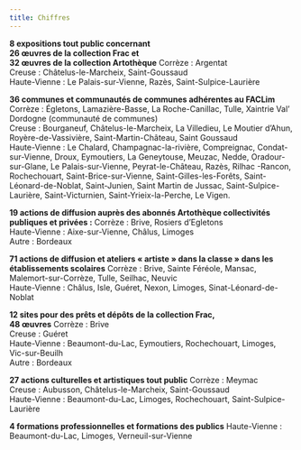 ```yaml
---
title: Chiffres
---
```


**<span>8</span> expositions tout public concernant <br><span>26</span> œuvres de la collection Frac et <br><span>32</span> œuvres de la collection Artothèque**
Corrèze : Argentat <br>
Creuse : Châtelus-le-Marcheix, Saint-Goussaud<br>
Haute-Vienne : Le Palais-sur-Vienne, Razès, Saint-Sulpice-Laurière<br>

**<span>36</span> communes et communautés de communes adhérentes au FACLim**
Corrèze : Égletons, Lamazière-Basse, La Roche-Canillac, Tulle, Xaintrie Val’ Dordogne (communauté de communes) <br>
Creuse : Bourganeuf, Châtelus-le-Marcheix, La Villedieu, Le Moutier d’Ahun, Royère-de-Vassivière, Saint-Martin-Château, Saint Goussaud <br>
Haute-Vienne : Le Chalard, Champagnac-la-rivière, Compreignac, Condat-sur-Vienne, Droux, Eymoutiers, La Geneytouse, Meuzac, Nedde, Oradour-sur-Glane, Le Palais-sur-Vienne, Peyrat-le-Château, Razès, Rilhac -Rancon, Rochechouart, Saint-Brice-sur-Vienne, Saint-Gilles-les-Forêts, Saint-Léonard-de-Noblat, Saint-Junien, Saint Martin de Jussac, Saint-Sulpice-Laurière, Saint-Victurnien, Saint-Yrieix-la-Perche, Le Vigen.

**<span>19</span> actions de diffusion auprès des abonnés Artothèque collectivités publiques et privées :**
Corrèze : Brive, Rosiers d’Egletons <br>
Haute-Vienne : Aixe-sur-Vienne, Châlus, Limoges<br>
Autre : Bordeaux

**<span>71</span> actions de diffusion et ateliers « artiste » dans la classe » dans les établissements scolaires**
Corrèze : Brive, Sainte Féréole, Mansac, Malemort-sur-Corrèze, Tulle, Seilhac, Neuvic <br>
Haute-Vienne : Châlus, Isle, Guéret, Nexon, Limoges, Sinat-Léonard-de-Noblat

**<span>12</span> sites pour des prêts et dépôts de la collection Frac, <br><span>48</span> œuvres**
Corrèze : Brive<br>
Creuse : Guéret<br>
Haute-Vienne : Beaumont-du-Lac, Eymoutiers, Rochechouart, Limoges, Vic-sur-Beuilh<br>
Autre : Bordeaux

**<span>27</span> actions culturelles et artistiques tout public**
Corrèze : Meymac <br>
Creuse : Aubusson, Châtelus-le-Marcheix, Saint-Goussaud <br>
Haute-Vienne : Beaumont-du-Lac, Limoges, Rochechouart, Saint-Sulpice-Laurière

**<span>4</span>  formations professionnelles et formations des publics**
Haute-Vienne : Beaumont-du-Lac, Limoges, Verneuil-sur-Vienne